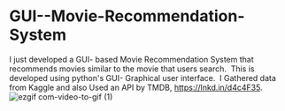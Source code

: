 # GUI--Movie-Recommendation-System
I just developed a GUI- based Movie Recommendation System that recommends movies similar to the movie that users search.  This is developed using python's GUI- Graphical user interface.  I Gathered data from Kaggle and also Used an API by TMDB, https://lnkd.in/d4c4F35.
![ezgif com-video-to-gif (1)](https://user-images.githubusercontent.com/29757740/89008596-92025380-d328-11ea-90a8-a7f5f3cfff22.gif)
